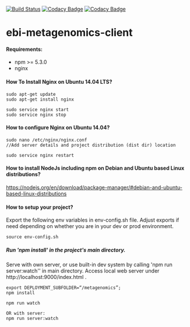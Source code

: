 [![Build Status](https://travis-ci.org/EBI-Metagenomics/ebi-metagenomics-client.svg?branch=develop)](https://travis-ci.org/EBI-Metagenomics/ebi-metagenomics-client)
[![Codacy Badge](https://api.codacy.com/project/badge/Coverage/a6b6fad49bc34f10b3498086faacbde6)](https://www.codacy.com/app/mb1069/ebi-metagenomics-client?utm_source=github.com&utm_medium=referral&utm_content=EBI-Metagenomics/ebi-metagenomics-client&utm_campaign=Badge_Coverage)
[![Codacy Badge](https://api.codacy.com/project/badge/Grade/a6b6fad49bc34f10b3498086faacbde6)](https://www.codacy.com/app/mb1069/ebi-metagenomics-client?utm_source=github.com&amp;utm_medium=referral&amp;utm_content=EBI-Metagenomics/ebi-metagenomics-client&amp;utm_campaign=Badge_Grade)
 # ebi-metagenomics-client
#### Requirements:
 - npm >= 5.3.0
 - nginx
 
#### How To Install Nginx on Ubuntu 14.04 LTS?

```
sudo apt-get update
sudo apt-get install nginx

sudo service nginx start
sudo service nginx stop
```

#### How to configure Nginx on Ubuntu 14.04?

```
sudo nano /etc/nginx/nginx.conf
//Add server details and project distribution (dist dir) location

sudo service nginx restart
```


#### How to install NodeJs including npm on Debian and Ubuntu based Linux distributions?
https://nodejs.org/en/download/package-manager/#debian-and-ubuntu-based-linux-distributions

#### How to setup your project?
Export the following env variables in env-config.sh file. Adjust exports if need depending on whether you are in your dev or
prod environment.

```
source env-config.sh
```

##### Run 'npm install' in the project's main directory.
 Serve with own server, or use built-in dev system by calling 'npm run server:watch'' in main directory.
 Access local web server under http://localhost:9000/index.html .
```
export DEPLOYMENT_SUBFOLDER=“/metagenomics”;
npm install

npm run watch 

OR with server:
npm run server:watch
```
